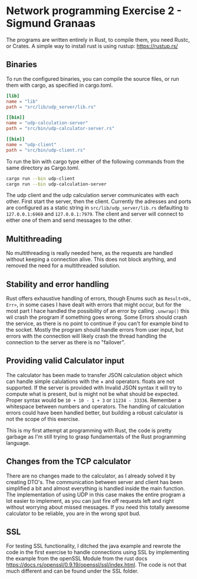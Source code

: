 # Network programming Exercise 2 - Sigmund Granaas

The programs are written entirely in Rust, to compile them, you need Rustc, or Crates. A simple way to install rust is using rustup: <https://rustup.rs/>

## Binaries

To run the configured binaries, you can compile the source files, or run them with cargo, as specified in cargo.toml.

```toml
[lib]
name = "lib"
path = "src/lib/udp_server/lib.rs"

[[bin]]
name = "udp-calculation-server"
path = "src/bin/udp-calculator-server.rs"

[[bin]]
name = "udp-client"
path = "src/bin/udp-client.rs"
```

To run the bin with cargo type either of the following commands from the same directory as Cargo.toml.

```bash
cargo run --bin udp-client
cargo run --bin udp-calculation-server

```

The udp client and the udp calculation server communicates with each other. First start the server, then the client. Currently the adresses and ports are configured as a static string in `src/lib/udp_server/lib.rs` defaulting to `127.0.0.1:6969` and `127.0.0.1:7979`. The client and server will connect to either one of them and send messages to the other.

## Multithreading

No multithreading is really needed here, as the requests are handled without keeping a connection alive. This does not block anything, and removed the need for a multithreaded solution.

## Stability and error handling

Rust offers exhaustive handling of errors, though Enums such as `Result<Ok, Err>`, in some cases I have dealt with errors that might occur, but for the most part I hace handled the possibility of an error by calling `.unwrap()` this wil crash the program if something goes wrong. Some Errors should crash the service, as there is no point to continue if you can't for example bind to the socket. Mostly the program should handle errors from user input, but errors with the connection will likely crash the thread handling the connection to the server as there is no "failover".

## Providing valid Calculator input

The calculator has been made to transfer JSON calculation object which can handle simple calulations with the + and operators. floats are not supported. If the server is provided with Invalid JSON syntax it will try to compute what is present, but is might not be what should be expected. Proper syntax would be `10 + 10 - 1 + 3` or `11234 - 33336`. Remember a whitespace between numbers and operators. The handling of calculation errors could have been handled better, but building a robust calculator is not the scope of this exercise.

This is my first attempt at programming with Rust, the code is pretty garbage as I'm still trying to grasp fundamentals of the Rust programming language.

## Changes from the TCP calculator

There are no changes made to the calculator, as I already solved it by creating DTO's. The communication between server and client has been simplified a bit and almost everything is handled inside the main function. The implementation of using UDP in this case makes the entire program a lot easier to implement, as you can just fire off requests left and right without worrying about missed messages. If you need this totally awesome calculator to be reliable, you are in the wrong spot bud.


## SSL

For testing SSL functionality, I ditched the java example and rewrote the code in the first exercise to handle connections using SSL by implementing the example from the openSSL Module from the rust docs <https://docs.rs/openssl/0.9.19/openssl/ssl/index.html>. The code is not that much different and can be found under the SSL folder. 
